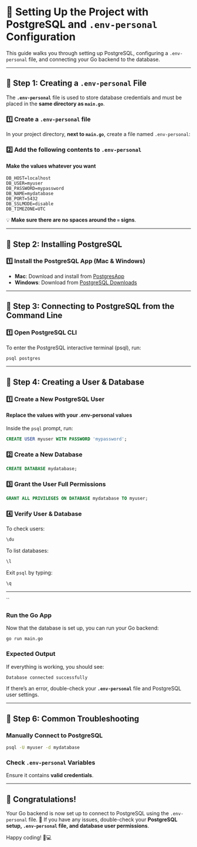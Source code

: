 # 🚀 Setting Up the Project with PostgreSQL and `.env-personal` Configuration

This guide walks you through setting up PostgreSQL, configuring a `.env-personal` file, and connecting your Go backend to the database.

---

## 📌 Step 1: Creating a `.env-personal` File

The **`.env-personal`** file is used to store database credentials and must be placed in the **same directory as `main.go`**.

### 1️⃣ Create a `.env-personal` file  
In your project directory, **next to `main.go`**, create a file named `.env-personal`:

### 2️⃣ Add the following contents to `.env-personal`
#### Make the values whatever you want
```env
DB_HOST=localhost
DB_USER=myuser
DB_PASSWORD=mypassword
DB_NAME=mydatabase
DB_PORT=5432
DB_SSLMODE=disable
DB_TIMEZONE=UTC
```

💡 **Make sure there are no spaces around the `=` signs**.

---

## 📌 Step 2: Installing PostgreSQL

### 1️⃣ Install the PostgreSQL App (Mac & Windows)
- **Mac**: Download and install from [PostgresApp](https://postgresapp.com/)
- **Windows**: Download from [PostgreSQL Downloads](https://www.postgresql.org/download/)

---

## 📌 Step 3: Connecting to PostgreSQL from the Command Line

### 1️⃣ Open PostgreSQL CLI
To enter the PostgreSQL interactive terminal (psql), run:

```sh
psql postgres
```

---

## 📌 Step 4: Creating a User & Database

### 1️⃣ Create a New PostgreSQL User
#### Replace the values with your .env-personal values
Inside the `psql` prompt, run:

```sql
CREATE USER myuser WITH PASSWORD 'mypassword';
```

### 2️⃣ Create a New Database
```sql
CREATE DATABASE mydatabase;
```

### 3️⃣ Grant the User Full Permissions
```sql
GRANT ALL PRIVILEGES ON DATABASE mydatabase TO myuser;
```

### 4️⃣ Verify User & Database
To check users:
```sql
\du
```

To list databases:
```sql
\l
```

Exit `psql` by typing:
```sh
\q
```

---

``

### ️Run the Go App
Now that the database is set up, you can run your Go backend:

```sh
go run main.go
```

### Expected Output
If everything is working, you should see:

```sh
Database connected successfully
```

If there’s an error, double-check your **`.env-personal`** file and PostgreSQL user settings.

---

## 📌 Step 6: Common Troubleshooting

### Manually Connect to PostgreSQL
```sh
psql -U myuser -d mydatabase
```

### Check `.env-personal` Variables

Ensure it contains **valid credentials**.

---

## 🎉 Congratulations!

Your Go backend is now set up to connect to PostgreSQL using the `.env-personal` file. 🚀 If you have any issues, double-check your **PostgreSQL setup, `.env-personal` file, and database user permissions**.

Happy coding! 🎨💻

